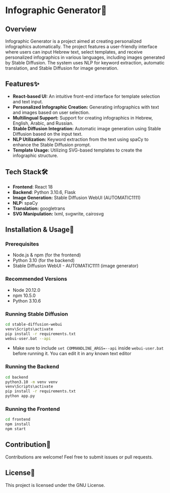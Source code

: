 # Infographic Generator🎨

## Overview
Infographic Generator is a project aimed at creating personalized infographics automatically. The project features a user-friendly interface where users can input Hebrew text, select templates, and receive personalized infographics in various languages, including images generated by Stable Diffusion. The system uses NLP for keyword extraction, automatic translation, and Stable Diffusion for image generation.

## Features✨
- **React-based UI:** An intuitive front-end interface for template selection and text input.
- **Personalized Infographic Creation:** Generating infographics with text and images based on user selection.
- **Multilingual Support:** Support for creating infographics in Hebrew, English, Arabic, and Russian.
- **Stable Diffusion Integration:** Automatic image generation using Stable Diffusion based on the input text.
- **NLP Utilization:** Keyword extraction from the text using spaCy to enhance the Stable Diffusion prompt.
- **Template Usage:** Utilizing SVG-based templates to create the infographic structure.

## Tech Stack🛠️
- **Frontend**: React 18
- **Backend**: Python 3.10.6, Flask
- **Image Generation:** Stable Diffusion WebUI (AUTOMATIC1111)
- **NLP:** spaCy
- **Translation:** googletrans
- **SVG Manipulation:** lxml, svgwrite, cairosvg

## Installation & Usage🚀
### Prerequisites
- Node.js & npm (for the frontend)
- Python 3.10 (for the backend)
- Stable Diffusion WebUI - AUTOMATIC1111 (image generator)
### Recommended Versions
- Node 20.12.0
- npm 10.5.0
- Python 3.10.6

### Running Stable Diffusion
```sh
cd stable-diffusion-webui
venv\Scripts\activate
pip install -r requirements.txt
webui-user.bat --api
```
- Make sure to include `set COMMANDLINE_ARGS=--api` inside `webui-user.bat` before running it. You can edit it in any known text editor


### Running the Backend
```sh
cd backend
python3.10 -m venv venv
venv\Scripts\activate
pip install -r requirements.txt
python app.py
```

### Running the Frontend
```sh
cd frontend
npm install
npm start
```

## Contribution🤝
Contributions are welcome! Feel free to submit issues or pull requests.

## License📄
This project is licensed under the GNU License.
